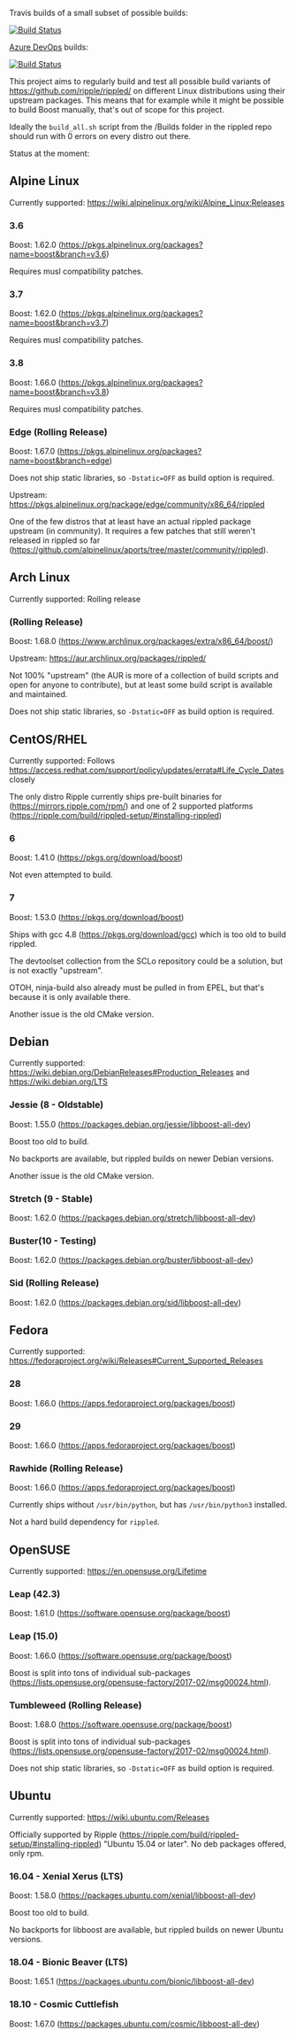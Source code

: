 Travis builds of a small subset of possible builds:

[![Build Status](https://travis-ci.org/MarkusTeufelberger/rippled-distrotest.svg?branch=master)](https://travis-ci.org/MarkusTeufelberger/rippled-distrotest)

[Azure DevOps](https://azure.microsoft.com/en-us/blog/introducing-azure-devops/) builds:

[![Build Status](https://dev.azure.com/markusteufelberger/rippled-distrotest/_apis/build/status/MarkusTeufelberger.rippled-distrotest)](https://dev.azure.com/markusteufelberger/rippled-distrotest/_build/latest?definitionId=1)

This project aims to regularly build and test all possible build variants of
https://github.com/ripple/rippled/ on different Linux distributions using their
upstream packages.
This means that for example while it might be possible to build Boost manually,
that's out of scope for this project.

Ideally the `build_all.sh` script from the /Builds folder in the rippled repo should run with 0 errors on every distro out there.

Status at the moment:

## Alpine Linux

Currently supported: https://wiki.alpinelinux.org/wiki/Alpine_Linux:Releases

### 3.6

Boost: 1.62.0 (https://pkgs.alpinelinux.org/packages?name=boost&branch=v3.6)

Requires musl compatibility patches.

### 3.7

Boost: 1.62.0 (https://pkgs.alpinelinux.org/packages?name=boost&branch=v3.7)

Requires musl compatibility patches.

### 3.8

Boost: 1.66.0 (https://pkgs.alpinelinux.org/packages?name=boost&branch=v3.8)

Requires musl compatibility patches.

### Edge (Rolling Release)

Boost: 1.67.0 (https://pkgs.alpinelinux.org/packages?name=boost&branch=edge)

Does not ship static libraries, so `-Dstatic=OFF` as build option is required.

Upstream: https://pkgs.alpinelinux.org/package/edge/community/x86_64/rippled

One of the few distros that at least have an actual rippled package upstream (in community).
It requires a few patches that still weren't released in rippled so far (https://github.com/alpinelinux/aports/tree/master/community/rippled).

## Arch Linux

Currently supported: Rolling release

### (Rolling Release)

Boost: 1.68.0 (https://www.archlinux.org/packages/extra/x86_64/boost/)

Upstream: https://aur.archlinux.org/packages/rippled/

Not 100% "upstream" (the AUR is more of a collection of build scripts and open for anyone to contribute), but at least some build script is available and maintained.

Does not ship static libraries, so `-Dstatic=OFF` as build option is required.

## CentOS/RHEL

Currently supported: Follows https://access.redhat.com/support/policy/updates/errata#Life_Cycle_Dates closely

The only distro Ripple currently ships pre-built binaries for (https://mirrors.ripple.com/rpm/) and one of 2 supported platforms (https://ripple.com/build/rippled-setup/#installing-rippled)

### 6

Boost: 1.41.0 (https://pkgs.org/download/boost)

Not even attempted to build.

### 7

Boost: 1.53.0 (https://pkgs.org/download/boost)

Ships with gcc 4.8 (https://pkgs.org/download/gcc) which is too old to build rippled.

The devtoolset collection from the SCLo repository could be a solution, but is not exactly "upstream".

OTOH, ninja-build also already must be pulled in from EPEL, but that's because it is only available there.

Another issue is the old CMake version.

## Debian

Currently supported: https://wiki.debian.org/DebianReleases#Production_Releases and https://wiki.debian.org/LTS

### Jessie (8 - Oldstable)

Boost: 1.55.0 (https://packages.debian.org/jessie/libboost-all-dev)

Boost too old to build.

No backports are available, but rippled builds on newer Debian versions.

Another issue is the old CMake version.

### Stretch (9 - Stable)

Boost: 1.62.0 (https://packages.debian.org/stretch/libboost-all-dev)

### Buster(10 - Testing)

Boost: 1.62.0 (https://packages.debian.org/buster/libboost-all-dev)

### Sid (Rolling Release)

Boost: 1.62.0 (https://packages.debian.org/sid/libboost-all-dev)

## Fedora

Currently supported: https://fedoraproject.org/wiki/Releases#Current_Supported_Releases

### 28

Boost: 1.66.0 (https://apps.fedoraproject.org/packages/boost)

### 29

Boost: 1.66.0 (https://apps.fedoraproject.org/packages/boost)

### Rawhide (Rolling Release)

Boost: 1.66.0 (https://apps.fedoraproject.org/packages/boost)

Currently ships without `/usr/bin/python`, but has `/usr/bin/python3` installed.

Not a hard build dependency for `rippled`.

## OpenSUSE

Currently supported: https://en.opensuse.org/Lifetime

### Leap (42.3)

Boost: 1.61.0 (https://software.opensuse.org/package/boost)

### Leap (15.0)

Boost: 1.66.0 (https://software.opensuse.org/package/boost)

Boost is split into tons of individual sub-packages (https://lists.opensuse.org/opensuse-factory/2017-02/msg00024.html).

### Tumbleweed (Rolling Release)

Boost: 1.68.0 (https://software.opensuse.org/package/boost)

Boost is split into tons of individual sub-packages (https://lists.opensuse.org/opensuse-factory/2017-02/msg00024.html).

Does not ship static libraries, so `-Dstatic=OFF` as build option is required.

## Ubuntu

Currently supported: https://wiki.ubuntu.com/Releases

Officially supported by Ripple (https://ripple.com/build/rippled-setup/#installing-rippled) "Ubuntu 15.04 or later".
No deb packages offered, only rpm.

### 16.04 - Xenial Xerus (LTS)

Boost: 1.58.0 (https://packages.ubuntu.com/xenial/libboost-all-dev)

Boost too old to build.

No backports for libboost are available, but rippled builds on newer Ubuntu versions.

### 18.04 - Bionic Beaver (LTS)

Boost: 1.65.1 (https://packages.ubuntu.com/bionic/libboost-all-dev)

### 18.10 - Cosmic Cuttlefish

Boost: 1.67.0 (https://packages.ubuntu.com/cosmic/libboost-all-dev)
